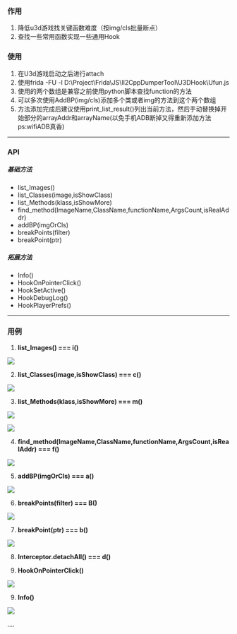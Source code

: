 
### 作用
1. 降低u3d游戏找关键函数难度（按img/cls批量断点）
2. 查找一些常用函数实现一些通用Hook

### 使用
1. 在U3d游戏启动之后进行attach
2. 使用frida -FU -l D:\Project\Frida\JS\Il2CppDumperTool\U3DHook\Ufun.js
3. 使用的两个数组是兼容之前使用python脚本查找function的方法
4. 可以多次使用AddBP(img/cls)添加多个类或者img的方法到这个两个数组
5. 方法添加完成后建议使用print_list_result()列出当前方法，然后手动替换掉开始部分的arrayAddr和arrayName(以免手机ADB断掉又得重新添加方法 ps:wifiADB真香)
---
### API

##### 基础方法
- list_Images()
- list_Classes(image,isShowClass)
- list_Methods(klass,isShowMore)
- find_method(ImageName,ClassName,functionName,ArgsCount,isRealAddr)
- addBP(imgOrCls)
- breakPoints(filter)
- breakPoint(ptr)
##### 拓展方法
- Info()
- HookOnPointerClick()
- HookSetActive()
- HookDebugLog()
- HookPlayerPrefs()
---

### 用例
1. **list_Images()   ===   i()**
   
![](https://github.com/axhlzy/Il2CppDumperTool/blob/master/imgs/u3d_0.png)

2. **list_Classes(image,isShowClass)   ===   c()**
   
![](https://github.com/axhlzy/Il2CppDumperTool/blob/master/imgs/u3d_1.png)

3. **list_Methods(klass,isShowMore)   ===   m()**
   
![](https://github.com/axhlzy/Il2CppDumperTool/blob/master/imgs/u3d_2.png)

![](https://github.com/axhlzy/Il2CppDumperTool/blob/master/imgs/u3d_3.png)

4. **find_method(ImageName,ClassName,functionName,ArgsCount,isRealAddr)   ===   f()**
   
![](https://github.com/axhlzy/Il2CppDumperTool/blob/master/imgs/u3d_4.png)

5. **addBP(imgOrCls)   ===   a()**
   
![](https://github.com/axhlzy/Il2CppDumperTool/blob/master/imgs/u3d_5.png)

6. **breakPoints(filter)   ===   B()**
   
![](https://github.com/axhlzy/Il2CppDumperTool/blob/master/imgs/u3d_6.png)

7. **breakPoint(ptr)   ===   b()**
   
![](https://github.com/axhlzy/Il2CppDumperTool/blob/master/imgs/u3d_7.png)

8. **Interceptor.detachAll()   ===   d()** 

9. **HookOnPointerClick()**
   
![](https://github.com/axhlzy/Il2CppDumperTool/blob/master/imgs/u3d_8.png)

9. **Info()**
   
![](https://github.com/axhlzy/Il2CppDumperTool/blob/master/imgs/u3d_9.png)

....